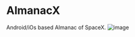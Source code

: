 # AlmanacX
Android/iOs based Almanac of SpaceX.
![image](https://user-images.githubusercontent.com/59207688/133880781-7ea77332-ce86-4283-bf6f-bd05b8df5dac.png)
